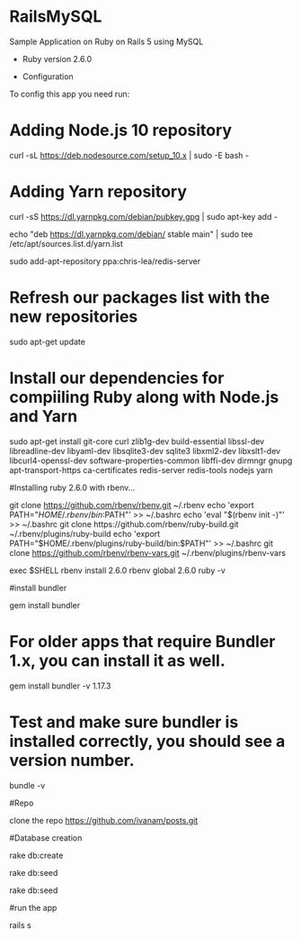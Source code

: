 # RailsMySQL
Sample Application on Ruby on Rails 5 using MySQL


* Ruby version 2.6.0


* Configuration

To config this app you need run:

 
# Adding Node.js 10 repository


curl -sL https://deb.nodesource.com/setup_10.x | sudo -E bash -


# Adding Yarn repository

curl -sS https://dl.yarnpkg.com/debian/pubkey.gpg | sudo apt-key add -

echo "deb https://dl.yarnpkg.com/debian/ stable main" | sudo tee /etc/apt/sources.list.d/yarn.list

sudo add-apt-repository ppa:chris-lea/redis-server


# Refresh our packages list with the new repositories

sudo apt-get update


# Install our dependencies for compiiling Ruby along with Node.js and Yarn

sudo apt-get install git-core curl zlib1g-dev build-essential libssl-dev libreadline-dev libyaml-dev libsqlite3-dev sqlite3 libxml2-dev libxslt1-dev libcurl4-openssl-dev software-properties-common libffi-dev dirmngr gnupg apt-transport-https ca-certificates redis-server redis-tools nodejs yarn


#Installing ruby 2.6.0 with rbenv...

git clone https://github.com/rbenv/rbenv.git ~/.rbenv
echo 'export PATH="$HOME/.rbenv/bin:$PATH"' >> ~/.bashrc
echo 'eval "$(rbenv init -)"' >> ~/.bashrc
git clone https://github.com/rbenv/ruby-build.git ~/.rbenv/plugins/ruby-build
echo 'export PATH="$HOME/.rbenv/plugins/ruby-build/bin:$PATH"' >> ~/.bashrc
git clone https://github.com/rbenv/rbenv-vars.git ~/.rbenv/plugins/rbenv-vars

exec $SHELL
rbenv install 2.6.0
rbenv global 2.6.0
ruby -v



#install bundler 

gem install bundler



# For older apps that require Bundler 1.x, you can install it as well.

gem install bundler -v 1.17.3



# Test and make sure bundler is installed correctly, you should see a version number.

bundle -v



#Repo

clone the repo https://github.com/ivanam/posts.git



#Database creation

rake db:create

rake db:seed

rake db:seed


#run the app

rails s

